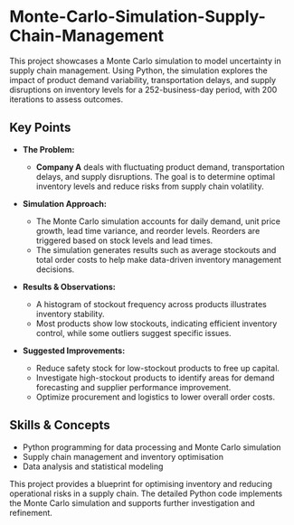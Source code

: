 # Monte-Carlo-Simulation-Supply-Chain-Management

This project showcases a Monte Carlo simulation to model uncertainty in supply chain management. Using Python, the simulation explores the impact of product demand variability, transportation delays, and supply disruptions on inventory levels for a 252-business-day period, with 200 iterations to assess outcomes.

## Key Points

- **The Problem:** 
  - **Company A** deals with fluctuating product demand, transportation delays, and supply disruptions. The goal is to determine optimal inventory levels and reduce risks from supply chain volatility.
  
- **Simulation Approach:**
  - The Monte Carlo simulation accounts for daily demand, unit price growth, lead time variance, and reorder levels. Reorders are triggered based on stock levels and lead times.
  - The simulation generates results such as average stockouts and total order costs to help make data-driven inventory management decisions.

- **Results & Observations:**
  - A histogram of stockout frequency across products illustrates inventory stability.
  - Most products show low stockouts, indicating efficient inventory control, while some outliers suggest specific issues.
  
- **Suggested Improvements:**
  - Reduce safety stock for low-stockout products to free up capital.
  - Investigate high-stockout products to identify areas for demand forecasting and supplier performance improvement.
  - Optimize procurement and logistics to lower overall order costs.

## Skills & Concepts
- Python programming for data processing and Monte Carlo simulation
- Supply chain management and inventory optimisation
- Data analysis and statistical modeling

This project provides a blueprint for optimising inventory and reducing operational risks in a supply chain. The detailed Python code implements the Monte Carlo simulation and supports further investigation and refinement.

